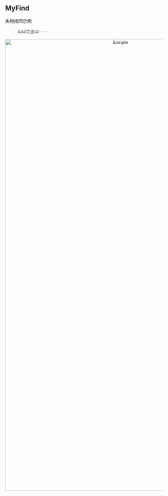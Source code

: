 ## MyFind
失物找回示例

> ###完善中·······

<p align="center">
    <img src="https://github.com/yanxiaonuo/MyFind/blob/master/Screenshot/Screenshot_1.png" alt="Sample"  width="720" height="1440">
    <p align="center">
        <em></em>
    </p>
</p>


